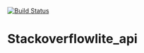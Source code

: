 [![Build Status](https://travis-ci.org/charitymarani/Stackoverflowlite_api.svg?branch=master)](https://travis-ci.org/charitymarani/Stackoverflowlite_api)
# Stackoverflowlite_api
